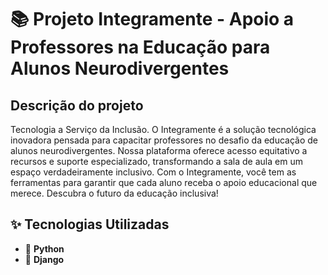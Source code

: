 # 📚 Projeto Integramente - Apoio a Professores na Educação para Alunos Neurodivergentes
## Descrição do projeto
Tecnologia a Serviço da Inclusão. O Integramente é a solução tecnológica inovadora pensada para capacitar professores no desafio da educação de alunos neurodivergentes. Nossa plataforma oferece acesso equitativo a recursos e suporte especializado, transformando a sala de aula em um espaço verdadeiramente inclusivo. Com o Integramente, você tem as ferramentas para garantir que cada aluno receba o apoio educacional que merece. Descubra o futuro da educação inclusiva!

## ✨ Tecnologias Utilizadas
* 🐍 **Python**
* 💚 **Django**

